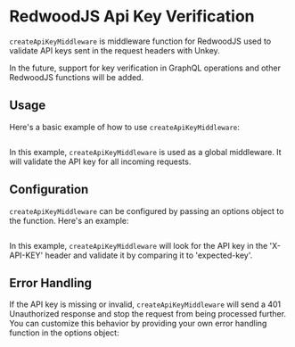 # RedwoodJS Api Key Verification

`createApiKeyMiddleware` is middleware function for RedwoodJS used to validate API keys sent in the request headers with Unkey.

In the future, support for key verification in GraphQL operations and other RedwoodJS functions will be added.

## Usage

Here's a basic example of how to use `createApiKeyMiddleware`:

```javascript

```

In this example, `createApiKeyMiddleware` is used as a global middleware. It will validate the API key for all incoming requests.

## Configuration

`createApiKeyMiddleware` can be configured by passing an options object to the function. Here's an example:

```javascript

```

In this example, `createApiKeyMiddleware` will look for the API key in the 'X-API-KEY' header and validate it by comparing it to 'expected-key'.

## Error Handling

If the API key is missing or invalid, `createApiKeyMiddleware` will send a 401 Unauthorized response and stop the request from being processed further. You can customize this behavior by providing your own error handling function in the options object:

```javascript

```
